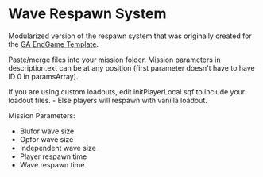 # Wave Respawn System
Modularized version of the respawn system that was originally created for the [GA EndGame Template](https://github.com/gruppe-adler/TvT_EndGame_Template.Stratis).

Paste/merge files into your mission folder. Mission parameters in description.ext can be at any position (first parameter doesn't have to have ID 0 in paramsArray).

If you are using custom loadouts, edit initPlayerLocal.sqf to include your loadout files. - Else players will respawn with vanilla loadout.

Mission Parameters:
* Blufor wave size
* Opfor wave size
* Independent wave size
* Player respawn time
* Wave respawn time
